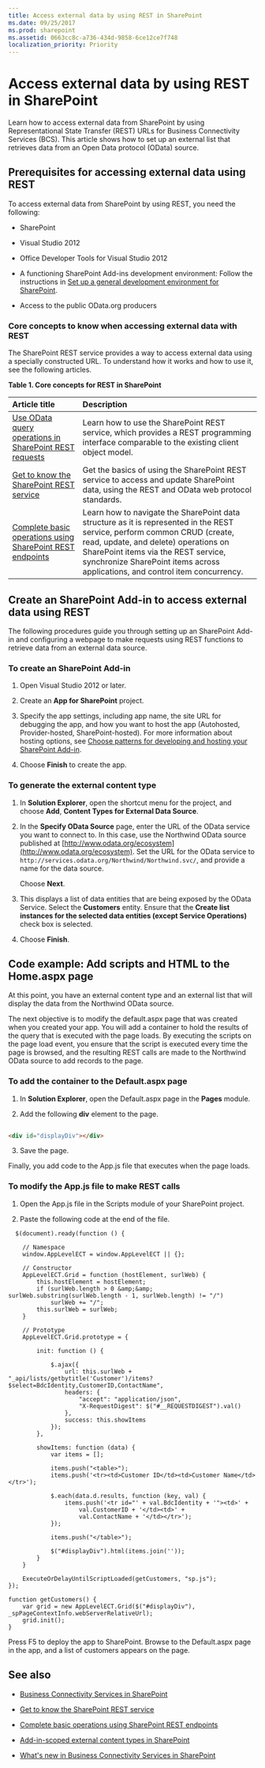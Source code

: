 ```yaml
---
title: Access external data by using REST in SharePoint
ms.date: 09/25/2017
ms.prod: sharepoint
ms.assetid: 0663cc8c-a736-434d-9858-6ce12ce7f748
localization_priority: Priority
---
```



# Access external data by using REST in SharePoint

Learn how to access external data from SharePoint by using Representational State Transfer (REST) URLs for Business Connectivity Services (BCS).
This article shows how to set up an external list that retrieves data from an Open Data protocol (OData) source.
  
    
    


## Prerequisites for accessing external data using REST
<a name="bkmk_Prerequisites"> </a>

To access external data from SharePoint by using REST, you need the following:
  
    
    

- SharePoint
    
  
- Visual Studio 2012
    
  
- Office Developer Tools for Visual Studio 2012
    
  
- A functioning SharePoint Add-ins development environment: Follow the instructions in  [Set up a general development environment for SharePoint](set-up-a-general-development-environment-for-sharepoint.md).
    
  
- Access to the public OData.org producers
    
  

### Core concepts to know when accessing external data with REST

The SharePoint REST service provides a way to access external data using a specially constructed URL. To understand how it works and how to use it, see the following articles.
  
    
    

**Table 1. Core concepts for REST in SharePoint**


|**Article title**|**Description**|
|:-----|:-----|
| [Use OData query operations in SharePoint REST requests](https://msdn.microsoft.com/library/d4b5c277-ed50-420c-8a9b-860342284b72%28Office.15%29.aspx) <br/> |Learn how to use the SharePoint REST service, which provides a REST programming interface comparable to the existing client object model.  <br/> |
| [Get to know the SharePoint REST service](https://msdn.microsoft.com/library/2de035a0-ac75-43bd-9665-5c5a59c4c590%28Office.15%29.aspx) <br/> |Get the basics of using the SharePoint REST service to access and update SharePoint data, using the REST and OData web protocol standards.  <br/> |
| [Complete basic operations using SharePoint REST endpoints](https://docs.microsoft.com/sharepoint/dev/sp-add-ins/complete-basic-operations-using-sharepoint-rest-endpoints) <br/> |Learn how to navigate the SharePoint data structure as it is represented in the REST service, perform common CRUD (create, read, update, and delete) operations on SharePoint items via the REST service, synchronize SharePoint items across applications, and control item concurrency.  <br/> |
   

## Create an SharePoint Add-in to access external data using REST
<a name="bkmk_CreateApp"> </a>

The following procedures guide you through setting up an SharePoint Add-in and configuring a webpage to make requests using REST functions to retrieve data from an external data source.
  
    
    

### To create an SharePoint Add-in


1. Open Visual Studio 2012 or later.
    
  
2. Create an **App for SharePoint** project.
    
  
3. Specify the app settings, including app name, the site URL for debugging the app, and how you want to host the app (Autohosted, Provider-hosted, SharePoint-hosted). For more information about hosting options, see  [Choose patterns for developing and hosting your SharePoint Add-in](https://msdn.microsoft.com/library/05ce5435-0a03-4ddc-976b-c33b08d03457%28Office.15%29.aspx).
    
  
4. Choose **Finish** to create the app.
    
  

### To generate the external content type


1. In **Solution Explorer**, open the shortcut menu for the project, and choose **Add**, **Content Types for External Data Source**.
    
  
2. In the **Specify OData Source** page, enter the URL of the OData service you want to connect to. In this case, use the Northwind OData source published at [http://www.odata.org/ecosystem](http://www.odata.org/ecosystem). Set the URL for the OData service to  `http://services.odata.org/Northwind/Northwind.svc/`, and provide a name for the data source.
    
    Choose **Next**.
    
  
3. This displays a list of data entities that are being exposed by the OData Service. Select the **Customers** entity. Ensure that the **Create list instances for the selected data entities (except Service Operations)** check box is selected.
    
  
4. Choose **Finish**.
    
  

## Code example: Add scripts and HTML to the Home.aspx page
<a name="bkmk_AddUIelements"> </a>

At this point, you have an external content type and an external list that will display the data from the Northwind OData source. 
  
    
    
The next objective is to modify the default.aspx page that was created when you created your app. You will add a container to hold the results of the query that is executed with the page loads. By executing the scripts on the page load event, you ensure that the script is executed every time the page is browsed, and the resulting REST calls are made to the Northwind OData source to add records to the page.
  
    
    

### To add the container to the Default.aspx page


1. In **Solution Explorer**, open the Default.aspx page in the **Pages** module.
    
  
2. Add the following **div** element to the page.
    
```HTML
  
<div id="displayDiv"></div>
```

3. Save the page.
    
  
Finally, you add code to the App.js file that executes when the page loads.
  
    
    

### To modify the App.js file to make REST calls


1. Open the App.js file in the Scripts module of your SharePoint project.
    
  
2. Paste the following code at the end of the file.
    
```
  $(document).ready(function () {

    // Namespace
    window.AppLevelECT = window.AppLevelECT || {};

    // Constructor
    AppLevelECT.Grid = function (hostElement, surlWeb) {
        this.hostElement = hostElement;
        if (surlWeb.length > 0 &amp;&amp; surlWeb.substring(surlWeb.length - 1, surlWeb.length) != "/")
            surlWeb += "/";
        this.surlWeb = surlWeb;
    }

    // Prototype
    AppLevelECT.Grid.prototype = {

        init: function () {

            $.ajax({
                url: this.surlWeb + "_api/lists/getbytitle('Customer')/items?$select=BdcIdentity,CustomerID,ContactName",
                headers: {
                    "accept": "application/json",
                    "X-RequestDigest": $("#__REQUESTDIGEST").val()
                },
                success: this.showItems
            });
        },

        showItems: function (data) {
            var items = [];

            items.push("<table>");
            items.push('<tr><td>Customer ID</td><td>Customer Name</td></tr>');

            $.each(data.d.results, function (key, val) {
                items.push('<tr id="' + val.BdcIdentity + '"><td>' +
                    val.CustomerID + '</td><td>' +
                    val.ContactName + '</td></tr>');
            });

            items.push("</table>");

            $("#displayDiv").html(items.join(''));
        }
    }

    ExecuteOrDelayUntilScriptLoaded(getCustomers, "sp.js");
});

function getCustomers() {
    var grid = new AppLevelECT.Grid($("#displayDiv"), _spPageContextInfo.webServerRelativeUrl);
    grid.init();
}
```

Press F5 to deploy the app to SharePoint. Browse to the Default.aspx page in the app, and a list of customers appears on the page.
  
    
    

## See also
<a name="bkmk_Addres"> </a>


-  [Business Connectivity Services in SharePoint](business-connectivity-services-in-sharepoint.md)
    
  
-  [Get to know the SharePoint REST service](https://msdn.microsoft.com/library/2de035a0-ac75-43bd-9665-5c5a59c4c590%28Office.15%29.aspx)
    
  
-  [Complete basic operations using SharePoint REST endpoints](https://docs.microsoft.com/sharepoint/dev/sp-add-ins/complete-basic-operations-using-sharepoint-rest-endpoints)
    
  
-  [Add-in-scoped external content types in SharePoint](add-in-scoped-external-content-types-in-sharepoint.md)
    
  
-  [What's new in Business Connectivity Services in SharePoint](what-s-new-in-business-connectivity-services-in-sharepoint.md)
    
  



